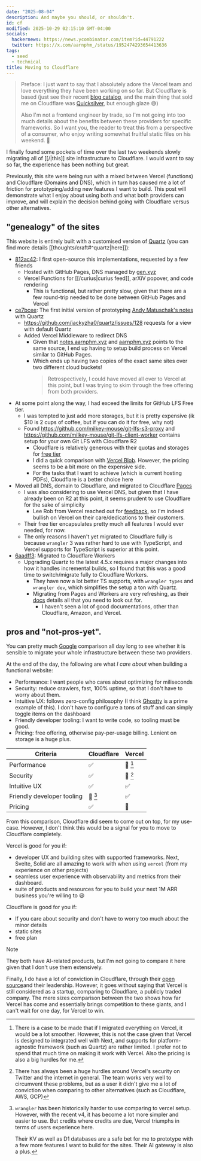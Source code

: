 ```yaml
---
date: "2025-08-04"
description: And maybe you should, or shouldn't.
id: cf
modified: 2025-10-29 02:15:10 GMT-04:00
socials:
  hackernews: https://news.ycombinator.com/item?id=44791222
  twitter: https://x.com/aarnphm_/status/1952474293654413636
tags:
  - seed
  - technical
title: Moving to Cloudflare
---
```


> Preface: I just want to say that I absolutely adore the Vercel team and love everything they have been working on so far.
> But Cloudflare is based (just see their recent [blog catalog](https://blog.cloudflare.com/), and the main thing that sold me on Cloudflare was [Quicksilver](https://blog.cloudflare.com/introducing-quicksilver-configuration-distribution-at-internet-scale/), but enough glaze 😅)
>
> Also I'm not a frontend engineer by trade, so I'm not going into too much details about the benefits between these providers for specific frameworks. So I want you,
> the reader to treat this from a perspective of a consumer, who enjoy writing somewhat fruitful static files on his weekend. 🙂

I finally found some pockets of time over the last two weekends slowly migrating all of [[/|this]] site infrastructure to Cloudflare. I would want to say so far, the experience has been nothing but great.

Previously, this site were being run with a mixed between Vercel (functions) and Cloudflare (Domains and DNS), which in turn has caused me a lot of friction for prototyping/adding new features I want to build.
This post will demonstrate what I enjoy about using both and what both providers can improve, and will explain the decision behind going with Cloudflare versus other alternatives.

## "genealogy" of the sites

This website is entirely built with a customised version of [Quartz](https://quartz.jzhao.xyz/) (you can find more details [[thoughts/craft#^quartz|here]]):

- [812ac42](https://github.com/aarnphm/aarnphm.github.io/commit/812ac42097844bd0470b1b7fbb7ac6ed66e772e6): I first open-source this implementations, requested by a few friends
  - Hosted with GitHub Pages, DNS managed by [gen.xyz](https://gen.xyz/)
  - Vercel Functions for [[/curius|curius feed]], arXiV popover, and code rendering
    - This is functional, but rather pretty slow, given that there are a few round-trip needed to be done
      between GitHub Pages and Vercel
- [ce7bcee](https://github.com/aarnphm/aarnphm.github.io/commit/ce7bcee77f7e2e6e4b688c831201fadc9cd2d18b): The first initial version of prototyping [Andy Matuschak's notes](https://notes.andymatuschak.org/About_these_notes) with Quartz
  - https://github.com/jackyzha0/quartz/issues/128 requests for a view with default Quartz
  - Added Vercel Middleware to redirect DNS
    - Given that [notes.aarnphm.xyz](https://notes.aarnphm.xyz) and [aarnphm.xyz](https://aarnphm.xyz) points to the same source,
      I end up having to setup build process on Vercel similar to GitHub Pages.
    - Which ends up having two copies of the exact same sites over two different cloud buckets!
      > Retrospectively, I could have moved all over to Vercel at this point, but I was trying to skim through the free offering from both providers.
- At some point along the way, I had exceed the limits for GitHub LFS Free tier.
  - I was tempted to just add more storages, but it is pretty expensive (ik $10 is 2 cups of coffee, but if you can do it for free, why not)
  - Found https://github.com/milkey-mouse/git-lfs-s3-proxy and https://github.com/milkey-mouse/git-lfs-client-worker contains setup for your own Git LFS with Cloudflare R2
    - Cloudflare is relatively generous with their quotas and storages for [free tier](https://www.cloudflare.com/en-gb/lp/pg-r2-comparison-2)
    - I did a quick comparison with [Vercel Blob](https://vercel.com/docs/vercel-blob/usage-and-pricing). However, the pricing seems to be a bit more on the expensive side.
    - For the tasks that I want to achieve (which is current hosting PDFs), Cloudflare is a better choice here
- Moved all DNS, domain to Cloudflare, and migrated to Cloudflare [Pages](https://pages.cloudflare.com/)
  - I was also considering to use Vercel DNS, but given that I have already been on R2 at this point, it seems prudent to use Cloudflare for the sake of simplicity
    - Lee Rob from Vercel reached out for [feedback](https://x.com/aarnphm_/status/1882982597908955548?s=46&t=K6_tWk-1vuN4JVbmPrSC7A), so I'm indeed bullish on Vercel on their care/dedications to their customers.
  - Their free tier encapsulates pretty much all features I would ever needed, for now.
  - The only reasons I haven't yet migrated to Cloudflare fully is because `wrangler` 3 was rather hard to use with TypeScript, and Vercel supports for TypeScript is superior at this point.
- [6aadff3](https://github.com/aarnphm/aarnphm.github.io/commit/6aadff359a5e8ccb7879e6e8a69e79c8ba1542cd): Migrated to Cloudflare Workers
  - Upgrading Quartz to the latest 4.5.x requires a major changes into how it handles incremental builds,
    so I found that this was a good time to switch/migrate fully to Cloudflare Workers.
    - They have now a lot better TS supports, with `wrangler types` and `wrangler dev`, which simplifies the setup a ton with Quartz.
    - Migrating from Pages and Workers are very refreshing, as their [docs](https://developers.cloudflare.com/workers/static-assets/migration-guides/migrate-from-pages/) details all that you need to look out for.
      - I haven't seen a lot of good documentations, other than Cloudflare, Amazon, and Vercel.

## pros and "not-pros-yet".

You can pretty much [Google](https://www.google.com/search?q=cloudflare+vs+vercel&oq=cloudflare+vs+vercel&gs_lcrp=EgZjaHJvbWUqBwgAEAAYgAQyBwgAEAAYgAQyDAgBEAAYFBiHAhiABDIMCAIQABgUGIcCGIAEMgcIAxAAGIAEMgcIBBAAGIAEMggIBRAAGBYYHjIICAYQABgWGB4yCAgHEAAYFhgeMggICBAAGBYYHjIICAkQABgWGB7SAQgyNjcxajBqNKgCALACAQ&sourceid=chrome&ie=UTF-8) comparison
all day long to see whether it is sensible to migrate your whole infrastructure between these two providers.

At the end of the day, the following are what _I care about_ when building a functional website:

- Performance: I want people who cares about optimizing for miliseconds
- Security: reduce crawlers, fast, 100% uptime, so that I don't have to worry about them.
- Intuitive UX: follows zero-config philosophy (I think [Ghostty](https://ghostty.org/docs/config) is a prime example of this). I don't have to configure a tons of stuff and can simply toggle items on the dashboard
- Friendly developer tooling: I want to write code, so tooling must be good.
- Pricing: free offering, otherwise pay-per-usage billing. Lenient on storage is a huge plus.

| Criteria                   | Cloudflare   | Vercel                |
| -------------------------- | ------------ | --------------------- |
| Performance                | ✅           | 🚧 [^vercel-perf]     |
| Security                   | ✅           | 🚧 [^vercel-security] |
| Intuitive UX               | ✅           | ✅                    |
| Friendly developer tooling | 🚧 [^cf-dev] | ✅                    |
| Pricing                    | ✅           | 🚧                    |

[^vercel-perf]:
    There is a case to be made that if I migrated everything on Vercel, it would be a lot smoother. However, this is not the case given that Vercel is designed to integrated well with Next, and supports for
    platform-agnostic framework (such as Quartz) are rather limited. I prefer not to spend that much time on making it work with Vercel. Also the pricing is also a big hurdles for me.

[^vercel-security]:
    There has always been a huge hurdles around Vercel's security on Twitter and the internet in general. The team works very well to circumvent these problems, but as a user it didn't give me a lot of conviction
    when comparing to other alternatives (such as Cloudflare, AWS, GCP)

[^cf-dev]:
    `wrangler` has been historically harder to use comparing to vercel setup. However, with the recent v4, it has become a lot more simpler and easier to use.
    But credits where credits are due, Vercel triumphs in terms of users experience here.

    Their KV as well as D1 databases are a safe bet for me to prototype with a few more features I want to build for the sites. Their AI gateway is also a plus.

From this comparison, Cloudflare did seem to come out on top, for my use-case.
However, I don't think this would be a signal for you to move to Cloudflare completely.

Vercel is good for you if:

- developer UX and building sites with supported frameworks. Next, Svelte, Solid are all amazing to work with when using `vercel` (from my experience on other projects)
- seamless user experience with observability and metrics from their dashboard.
- suite of products and resources for you to build your next 1M ARR business you're willing to 😃

Cloudflare is good for you if:

- If you care about security and don't have to worry too much about the minor details
- static sites
- free plan

> [!NOTE]
>
> They both have AI-related products, but I'm not going to compare it here given that I don't use them extensively.

Finally, I do have a lot of conviction in Cloudflare, through their [open source](https://github.com/cloudflare)and their leadership.
However, it goes without saying that Vercel is still considered as a startup, comparing to Cloudflare, a publicly traded company.
The mere sizes comparison between the two shows how far Vercel has come and essentially brings competition to these giants, and I can't wait for one day, for Vercel to win.
